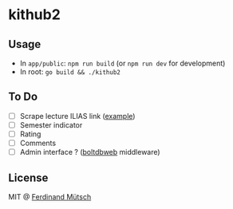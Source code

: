 # kithub2

## Usage
* In `app/public`: `npm run build` (or `npm run dev` for development)
* In root: `go build && ./kithub2` 

## To Do
* [ ] Scrape lecture ILIAS link ([example](https://ilias.studium.kit.edu/Customizing/global/CourseDataWS.php/gguid/0xCE28F14B66E14F2994EEBD97DF618A7A))
* [ ] Semester indicator
* [ ] Rating
* [ ] Comments
* [ ] Admin interface ? ([boltdbweb](https://github.com/evnix/boltdbweb) middleware)

## License
MIT @ [Ferdinand Mütsch](https://muetsch.io)